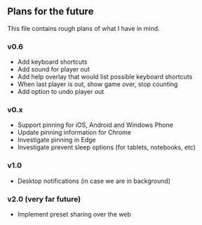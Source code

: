 ## Plans for the future
This file contains rough plans of what I have in mind.

### v0.6
- Add keyboard shortcuts
- Add sound for player out
- Add help overlay that would list possible keyboard shortcuts
- When last player is out, show game over, stop counting
- Add option to undo player out

### v0.x
- Support pinning for iOS, Android and Windows Phone
- Update pinning information for Chrome
- Investigate pinning in Edge
- Investigate prevent sleep options (for tablets, notebooks, etc)

### v1.0
- Desktop notifications (in case we are in background)

### v2.0 (very far future)
- Implement preset sharing over the web

